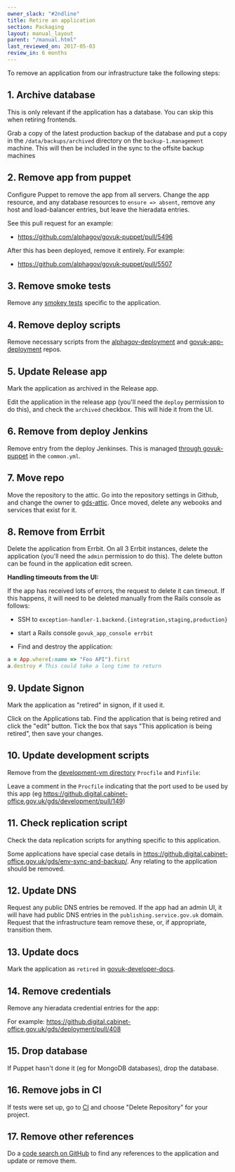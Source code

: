 ```yaml
---
owner_slack: "#2ndline"
title: Retire an application
section: Packaging
layout: manual_layout
parent: "/manual.html"
last_reviewed_on: 2017-05-03
review_in: 6 months
---
```


To remove an application from our infrastructure take the following
steps:

## 1. Archive database

This is only relevant if the application has a database. You can skip this
when retiring frontends.

Grab a copy of the latest production backup of the database and put a copy in
the `/data/backups/archived` directory on the `backup-1.management` machine.
This will then be included in the sync to the offsite backup machines

## 2. Remove app from puppet

Configure Puppet to remove the app from all servers. Change the app resource,
and any database resources to `ensure => absent`, remove any host and load-balancer entries, but leave the hieradata entries.

See this pull request for an example:

- <https://github.com/alphagov/govuk-puppet/pull/5496>

After this has been deployed, remove it entirely. For example:

- <https://github.com/alphagov/govuk-puppet/pull/5507>

## 3. Remove smoke tests

Remove any [smokey tests][smokey] specific to the application.

[smokey]: https://github.com/alphagov/smokey

## 4. Remove deploy scripts

Remove necessary scripts from the [alphagov-deployment][alphagov-deployment] and
[govuk-app-deployment][govuk-app-deployment] repos.

[alphagov-deployment]: https://github.digital.cabinet-office.gov.uk/gds/alphagov-deployment
[govuk-app-deployment]: https://github.com/alphagov/govuk-app-deployment

## 5. Update Release app

Mark the application as archived in the Release app.

Edit the application in the release app (you'll need the `deploy`
permission to do this), and check the `archived` checkbox. This will
hide it from the UI.

## 6. Remove from deploy Jenkins

Remove entry from the deploy Jenkinses. This is managed [through govuk-puppet][common] in the `common.yml`.

[common]: https://github.com/alphagov/govuk-puppet/blob/master/hieradata/common.yaml

## 7. Move repo

Move the repository to the attic. Go into the repository settings in Github, and
change the owner to [gds-attic][gds-attic]. Once moved, delete any webooks and
services that exist for it.

[gds-attic]: https://github.com/gds-attic

## 8. Remove from Errbit

Delete the application from Errbit. On all 3 Errbit instances, delete the
application (you'll need the `admin` permission to do this). The delete button
can be found in the application edit screen.

**Handling timeouts from the UI:**

If the app has received lots of errors, the request to delete it can
timeout. If this happens, it will need to be deleted manually from the
Rails console as follows:

- SSH to `exception-handler-1.backend.{integration,staging,production}`
- start a Rails console `govuk_app_console errbit`

- Find and destroy the application:

```ruby
a = App.where(:name => "Foo API").first
a.destroy # This could take a long time to return
```

## 9. Update Signon

Mark the application as "retired" in signon, if it used it.

Click on the Applications tab. Find the application that is being
retired and click the "edit" button. Tick the box that says "This
application is being retired", then save your changes.

## 10. Update development scripts

Remove from the [development-vm directory][development] `Procfile` and `Pinfile`:

Leave a comment in the `Procfile` indicating that the port used to be
used by this app (eg <https://github.digital.cabinet-office.gov.uk/gds/development/pull/149>)

[development]: https://github.com/alphagov/govuk-puppet/tree/master/development-vm

## 11. Check replication script

Check the data replication scripts for anything specific to this application.

Some applications have special case details in
<https://github.digital.cabinet-office.gov.uk/gds/env-sync-and-backup/>. Any relating to the
application should be removed.

## 12. Update DNS

Request any public DNS entries be removed. If the app had an admin UI, it will
have had public DNS entries in the `publishing.service.gov.uk` domain. Request
that the infrastructure team remove these, or, if appropriate, transition them.

## 13. Update docs

Mark the application as `retired` in [govuk-developer-docs][dev-docs].

[dev-docs]: https://github.com/alphagov/govuk-developer-docs

## 14. Remove credentials

Remove any hieradata credential entries for the app:

For example: <https://github.digital.cabinet-office.gov.uk/gds/deployment/pull/408>

## 15. Drop database

If Puppet hasn't done it (eg for MongoDB databases), drop the database.

## 16. Remove jobs in CI

If tests were set up, go to [CI][ci] and choose "Delete Repository" for your project.

[ci]: https://ci.integration.publishing.service.gov.uk/

## 17. Remove other references

Do a [code search on GitHub][search] to find any references to the application
and update or remove them.

[search]: https://github.com/search?q=org%3Aalphagov+panopticon&type=Code
